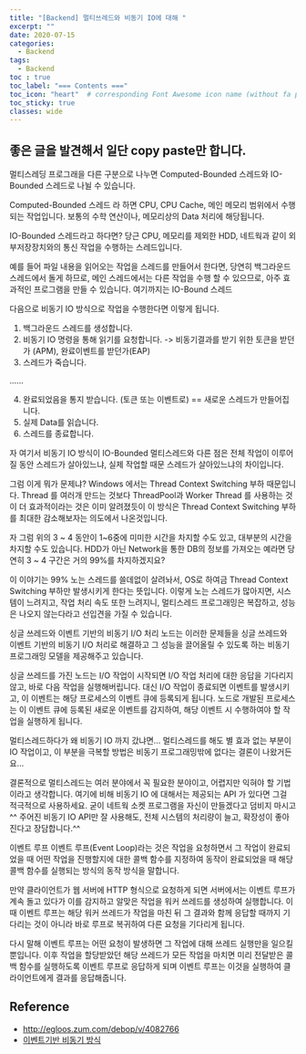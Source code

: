 ```yaml
---
title: "[Backend] 멀티쓰레드와 비동기 IO에 대해 "
excerpt: ""
date: 2020-07-15
categories:
  - Backend
tags:
  - Backend 
toc : true
toc_label: "=== Contents ==="
toc_icon: "heart"  # corresponding Font Awesome icon name (without fa prefix)
toc_sticky: true
classes: wide
---
```


## 좋은 글을 발견해서 일단 copy paste만 합니다.

멀티스레딩 프로그래을 다른 구분으로 나누면 Computed-Bounded 스레드와 IO-Bounded 스레드로 나뉠 수 있습니다.

Computed-Bounded 스레드 라 하면 CPU, CPU Cache, 메인 메모리 범위에서 수행되는 작업입니다. 보통의 수학 연산이나, 메모리상의 Data 처리에 해당됩니다.

IO-Bounded 스레드라고 하다면? 당근 CPU, 메모리를 제외한 HDD, 네트웍과 같이 외부저장장치와의 통신 작업을 수행하는 스레드입니다. 

예를 들어 파일 내용을 읽어오는 작업을 스레드를 만들어서 한다면, 당연히 백그라운드 스레드에서 돌게 하므로, 메인 스레드에서는 다른 작업을 수행 할 수 있으므로, 아주 효과적인 프로그램을 만들 수 있습니다. 여기까지는 IO-Bound 스레드

다음으로 비동기 IO 방식으로 작업을 수행한다면 이렇게 됩니다.

1. 백그라운드 스레드를 생성합니다.
2. 비동기 IO 명령을 통해 읽기를 요청합니다. -> 비동기결과를 받기 위한 토큰을 받던가 (APM), 완료이벤트를 받던가(EAP)
3. 스레드가 죽습니다.

......

4. 완료되었음을 통지 받습니다. (토큰  또는 이벤트로) == 새로운 스레드가 만들어집니다.
5. 실제 Data를 읽습니다.
6. 스레드를 종료합니다.

자 여기서 비동기 IO 방식이 IO-Bounded 멀티스레드와 다른 점은 전체 작업이 이루어질 동안 스레드가 살아있느냐, 실제 작업할 때문 스레드가 살아있느냐의 차이입니다.

그럼 이게 뭐가 문제냐? Windows 에서는 Thread Context Switching 부하 때문입니다. Thread 를 여러개 만드는 것보다 ThreadPool과 Worker Thread 를 사용하는 것이 더 효과적이라는 것은 이미 알려졌듯이 이 방식은 Thread Context Switching 부하를 최대한 감소해보자는 의도에서 나온것입니다.

자 그럼 위의 3 ~ 4 동안이 1~6중에 미미한 시간을 차지할 수도 있고, 대부분의 시간을 차지할 수도 있습니다.
HDD가 아닌 Network을 통한 DB의 정보를 가져오는 예라면 당연히 3 ~ 4 구간은 거의 99%를 차지하겠지요?

이 이야기는 99% 노는 스레드를 쓸데없이 살려놔서, OS로 하여금 Thread Context Switching 부하만 발생시키게 한다는 뜻입니다.
이렇게 노는 스레드가 많아지면, 시스템이 느려지고, 작업 처리 속도 또한 느려지니,  멀티스레드 프로그래밍은 복잡하고, 성능은 나오지 않는다라고 선입견을 가질 수 있습니다.


싱글 쓰레드와 이벤트 기반의 비동기 I/O 처리
노드는 이러한 문제들을 싱글 쓰레드와 이벤트 기반의 비동기 I/O 처리로 해결하고 그 성능을 끌어올릴 수 있도록 하는 비동기 프로그래밍 모델을 제공해주고 있습니다.

싱글 쓰레드를 가진 노드는 I/O 작업이 시작되면 I/O 작업 처리에 대한 응답을 기다리지 않고, 바로 다음 작업을 실행해버립니다. 대신 I/O 작업이 종료되면 이벤트를 발생시키고, 이 이벤트는 해당 프로세스의 이벤트 큐에 등록되게 됩니다. 노드로 개발된 프로세스는 이 이벤트 큐에 등록된 새로운 이벤트를 감지하여, 해당 이벤트 시 수행하여야 할 작업을 실행하게 됩니다. 

멀티스레드하다가 왜 비동기 IO 까지 갔냐면... 멀티스레드를 해도 별 효과 없는 부분이 IO 작업이고, 이 부분을 극복할 방법은 비동기 프로그래밍밖에 없다는 결론이 나왔거든요...

결론적으로 멀티스레드는 여러 분야에서 꼭 필요한 분야이고, 어렵지만 익혀야 할 기법이라고 생각합니다.
여기에 비해 비동기 IO 에 대해서는 제공되는 API 가 있다면 그걸 적극적으로 사용하세요. 
굳이 네트웍 소켓 프로그램을 자신이 만들겠다고 덤비지 마시고^^
주어진 비동기 IO API만 잘 사용해도, 전체 시스템의 처리량이 늘고, 확장성이 좋아진다고 장담합니다.^^

이벤트 루프
이벤트 루프(Event Loop)라는 것은 작업을 요청하면서 그 작업이 완료되었을 때 어떤 작업을 진행할지에 대한 콜백 함수를 지정하여 동작이 완료되었을 때 해당 콜백 함수를 실행되는 방식의 동작 방식을 말합니다.

만약 클라이언트가 웹 서버에 HTTP 형식으로 요청하게 되면 서버에서는 이벤트 루프가 계속 돌고 있다가 이를 감지하고 알맞은 작업을 워커 쓰레드를 생성하여 실행합니다. 이때 이벤트 루프는 해당 워커 쓰레드가 작업을 마친 뒤 그 결과와 함께 응답할 때까지 기다리는 것이 아니라 바로 루프로 복귀하여 다른 요청을 기다리게 됩니다.

다시 말해 이벤트 루프는 어떤 요청이 발생하면 그 작업에 대해 쓰레드 실행만을 일으킬 뿐입니다. 이후 작업을 할당받았던 해당 쓰레드가 모든 작업을 마치면 미리 전달받은 콜백 함수를 실행하도록 이벤트 루프로 응답하게 되며 이벤트 루프는 이것을 실행하여 클라이언트에게 결과를 응답해줍니다. 

## Reference

- <http://egloos.zum.com/debop/v/4082766>
- [이벤트기반 비동기 방식](https://edu.goorm.io/learn/lecture/557/%ED%95%9C-%EB%88%88%EC%97%90-%EB%81%9D%EB%82%B4%EB%8A%94-node-js/lesson/21763/%EC%9D%B4%EB%B2%A4%ED%8A%B8-%EA%B8%B0%EB%B0%98-%EB%B9%84%EB%8F%99%EA%B8%B0-%EB%B0%A9%EC%8B%9D)